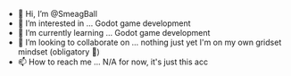 - 👋 Hi, I’m @SmeagBall
- 👀 I’m interested in … Godot game development
- 🌱 I’m currently learning … Godot game development
- 💞️ I’m looking to collaborate on … nothing just yet I'm on my own gridset mindset (obligatory 🦾)
- 📫 How to reach me … N/A for now, it's just this acc

<!---
SmeagBall/SmeagBall is a ✨ special ✨ repository because its `README.md` (this file) appears on your GitHub profile.
You can click the Preview link to take a look at your changes.
--->
